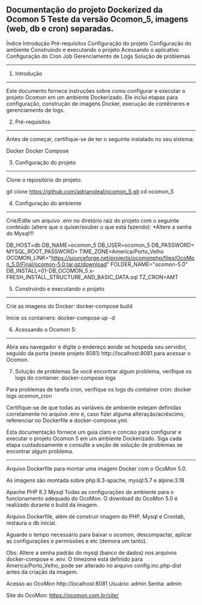 Documentação do projeto Dockerized da Ocomon 5
Teste da versão Ocomon_5, imagens (web, db e cron) separadas.
--------------------------------------------------------------
Índice
Introdução
Pré-requisitos
Configuração do projeto
Configuração do ambiente
Construindo e executando o projeto
Acessando o aplicativo
Configuração do Cron Job
Gerenciamento de Logs
Solução de problemas
________________________________________________________________
1. Introdução
--------------
Este documento fornece instruções sobre como configurar e executar o projeto Ocomon em um ambiente Dockerizado. Ele inclui etapas para configuração, construção de imagens Docker, execução de contêineres e gerenciamento de logs.

2. Pré-requisitos
-----------------
Antes de começar, certifique-se de ter o seguinte instalado no seu sistema:

Docker
Docker Compose

3. Configuração do projeto
---------------------------
Clone o repositório do projeto:

git clone https://github.com/adrianoleal/ocomon_5.git
cd ocomon_5

4. Configuração do ambiente
---------------------------
Crie/Edite um arquivo .env no diretório raiz do projeto com o seguinte conteúdo (altere que o quiser/souber o que está fazendo):
*Altere a senha do Mysql!!!

DB_HOST=db
DB_NAME=ocomon_5
DB_USER=ocomon_5
DB_PASSWORD=
MYSQL_ROOT_PASSWORD=
TIME_ZONE=America/Porto_Velho
OCOMON_LINK="https://sourceforge.net/projects/ocomonphp/files/OcoMon_5.0/Final/ocomon-5.0.tar.gz/download"
FOLDER_NAME="ocomon-5.0"
DB_INSTALL=01-DB_OCOMON_5.x-FRESH_INSTALL_STRUCTURE_AND_BASIC_DATA.sql
TZ_CRON=AMT

5. Construindo e executando o projeto
-------------------------------------
Crie as imagens do Docker:
docker-compose build

Inicie os containers:
docker-compose up -d

6. Acessando o Ocomon 5:
-------------------------
Abra seu navegador e digite o endereço aonde se hospeda seu servidor, seguido da porta (neste projeto 8081) http://localhost:8081 para acessar o Ocomon.

7. Solução de problemas
Se você encontrar algum problema, verifique os logs do container:
docker-compose logs

Para problemas de tarefa cron, verifique os logs do container cron:
docker logs ocomon_cron

Certifique-se de que todas as variáveis ​​de ambiente estejam definidas corretamente no arquivo .env e, caso fizer alguma alteração/acréscimo, referenciar no Dockerfile e docker-compose.yml.

Esta documentação fornece um guia claro e conciso para configurar e executar o projeto Ocomon 5 em um ambiente Dockerizado. Siga cada etapa cuidadosamente e consulte a seção de solução de problemas se encontrar algum problema.
_________________________________________________





Arquivo Dockerfile para montar uma imagem Docker com o OcoMon 5.0.

As imagens são montada sobre php:8.3-apache, mysql:5.7 e alpine:3.18

Apache
PHP 8.3
Mysql
Todas as configurações de ambiente para o funcionamento adequado do OcoMon.
O download do OcoMon 5.0 é realizado durante o build da imagem.

Arquivo Dockerfile, além de construir imagem do PHP, Mysql e Crontab, restaura o db inicial.



Aguarde o tempo necessário para baixar o ocomon, descompactar, aplicar as configurações e permissões e etc (demora um tanto).

Obs: Altere a senha padrão do mysql (banco de dados) nos arquivos docker-compose e .env.
O timezone está definido para America/Porto_Velho, pode ser alterado no arquivo config.inc.php-dist antes da criação da imagem.

Acesso ao OcoMon
http://localhost:8081
Usuário: admin Senha: admin

Site do OcoMon: https://ocomon.com.br/site/
